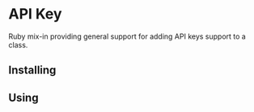 API Key
=======

Ruby mix-in providing general support for adding API keys support to a
class.

Installing
----------


Using
-----

